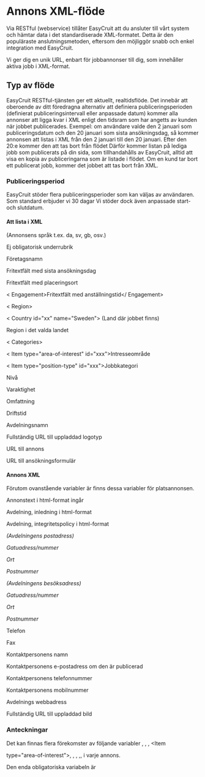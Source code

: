 # Annons XML-flöde

Via RESTful (webservice) tillåter EasyCruit att du ansluter till vårt system och hämtar data i det standardiserade XML-formatet. Detta är den populäraste anslutningsmetoden, eftersom den möjliggör snabb och enkel integration med EasyCruit.

Vi ger dig en unik URL, enbart för jobbannonser till dig, som innehåller aktiva jobb i XML-format.

## Typ av flöde

EasyCruit RESTful-tjänsten ger ett aktuellt, realtidsflöde. Det innebär att oberoende av ditt föredragna alternativ att definiera publiceringsperioden (definierat publiceringsintervall eller anpassade datum) kommer alla annonser att ligga kvar i XML enligt den tidsram som har angetts av kunden när jobbet publicerades. Exempel: om användare valde den 2 januari som publiceringsdatum och den 20 januari som sista ansökningsdag, så kommer annonsen att listas i XML från den 2 januari till den 20 januari. Efter den 20:e kommer den att tas bort från flödet Därför kommer listan på lediga jobb som publicerats på din sida, som tillhandahålls av EasyCruit, alltid att visa en kopia av publiceringarna som är listade i flödet. Om en kund tar bort ett publicerat jobb, kommer det jobbet att tas bort från XML.

### Publiceringsperiod

EasyCruit stöder flera publiceringsperioder som kan väljas av användaren. Som standard erbjuder vi 30 dagar Vi stöder dock även anpassade start- och slutdatum.

#### Att lista i XML

<Vacancy id="xxxxxx" date_start="yyyy-mm-dd" date_end="yyyy-mm-dd" reference_number="">

<Versions>

<Version language="en"> (Annonsens språk t.ex. da, sv, gb, osv.)

<Title>Obligatorisk rubrik</Title>

<TitleHeading>Ej obligatorisk underrubrik</TitleHeading>

<AlternativeCompanyName>Företagsnamn</AlternativeCompanyName>

<ApplicationDeadline>Fritextfält med sista ansökningsdag</ApplicationDeadline>

<Location>Fritextfält med placeringsort</Location>

< Engagement>Fritextfält med anställningstid</ Engagement>

< Region>

< Country id="xx" name="Sweden"> (Land där jobbet finns)

<County id="xxx">Region i det valda landet</County>

</Country>

</Region>

< Categories>

< Item type="area-of-interest" id="xxx">Intresseområde</Item>

< Item type="position-type" id="xxx">Jobbkategori</Item>

<Item type="job-level" id="xxx">Nivå</Item>

<Item type="duration" id="xxx">Varaktighet</Item>

<Item type="extent" id="xxx">Omfattning</Item>

<Item type="operating-time" id="xxx">Driftstid</Item>

</Categories>

</Version>

</Versions>

<Departments>

<Department id="xxx">

<Name>Avdelningsnamn</Name>

<LogoURL>Fullständig URL till uppladdad logotyp</LogoURL>

<VacancyURL>URL till annons</VacancyURL>

<ApplicationURL>URL till ansökningsformulär</ApplicationURL>

</Department>

</Departments>

</Vacancy>

#### Annons XML

Förutom ovanstående variabler är finns dessa variabler för platsannonsen.

<Description>Annonstext i html-format ingår</Description>

<About>Avdelning, inledning i html-format</About>

<PrivacyPolicy>Avdelning, integritetspolicy i html-format</PrivacyPolicy>

<Address type="postal">(Avdelningens postadress)

<Street>Gatuadress/nummer</Street>

<Area>Ort</Area>

<AreaCode>Postnummer</AreaCode>

</Address>

<Address type="office">(Avdelningens besöksadress)

<Street>Gatuadress/nummer</Street>

<Area>Ort</Area>

<AreaCode>Postnummer</AreaCode>

</Address>

<Telephone type="office">Telefon</Telephone>

<Telephone type="telefax">Fax</Telephone>

<ContactPersons>

<ContactPerson>

<CommonName>Kontaktpersonens namn</CommonName>

<Email>Kontaktpersonens e-postadress om den är publicerad</Email>

<Telephone type="office">Kontaktpersonens telefonnummer</Telephone>

<Telephone type="cellular">Kontaktpersonens mobilnummer</Telephone>

</ContactPerson>

</ContactPersons>

<HomepageURL>Avdelnings webbadress</HomepageURL>

<ImageURL>Fullständig URL till uppladdad bild</ImageURL>

### Anteckningar

Det kan finnas flera förekomster av följande variabler <Country>, <County>, <ContactPersons>, <Item

type="area-of-interest">, <Item type="position-type">, <Item type="job-level">, <Item type="duration">,<Item type="extent">, <Item type="operating-time"> i varje annons.

Den enda obligatoriska variabeln är <Title>. Därför kan andra fält vara tomma.

#### Flera avdelningar i annonsen

En viktig funktion i EasyCruit är att du kan knyta flera avdelningar till en annons. Det innebär att kandidaten måste välja en avdelning innan det går att ansöka om jobbet. Den här funktionen kommer att implementeras i xml. Kontakta EasyCruit Customer Success om du behöver lägga upp en testannons med flera avdelningar.

#### Cache

XML-flödet från EasyCruit cachas i en timme. Poster som upprättas i EasyCruit kommer bara att visas i en timme, om inte användaren använder funktionen publicera på nytt.

#### Ytterligare information (XSD)

Listning:  [https://www.easycruit.com/dtd/vacancy-list.xsd](https://www.easycruit.com/dtd/vacancy-list.xsd)

Annons:  [https://www.easycruit.com/dtd/vacancy.xsd](https://www.easycruit.com/dtd/vacancy.xsd)

##### Se även:

![](../Resources/Images/icon-document-link.png)  [Import och export av annonsdata](import_and_export_of_vacancy_data.htm)
![](../Resources/Images/icon-document-link.png)  [Kandidat-API-metoder](candidate_api_methods.htm)
![](../Resources/Images/icon-document-link.png)  [Vägledning för administratörer – Integration/API:er](guide_for_administrators_integration_apis.htm)
![](../Resources/Images/icon-document-link.png)  [Exempel på Web Service Response](example_web_service_response.htm)
![](../Resources/Images/icon-document-link.png)  [Vägledning för administratörer - Rapporter](guide_for_administrators_reports.htm)


> Written with [StackEdit](https://stackedit.io/).
<!--stackedit_data:
eyJoaXN0b3J5IjpbMTk0NDk4MzY2OV19
-->